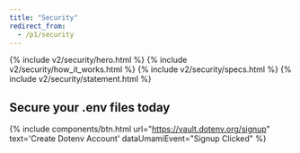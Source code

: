 ```yaml
---
title: "Security"
redirect_from:
  - /p1/security
---
```


{% include v2/security/hero.html %}
{% include v2/security/how_it_works.html %}
{% include v2/security/specs.html %}
{% include v2/security/statement.html %}

<div class="mx-auto max-w-xl text-center mt-20">
  <h2 class="text-center text-zinc-900 dark:text-zinc-100 my-6 text-xl">Secure your .env files today</h2>

  {% include components/btn.html url="https://vault.dotenv.org/signup" text='Create <span class="font-extrabold tracking-tight">Dotenv</span> Account' dataUmamiEvent="Signup Clicked" %}
</div>
